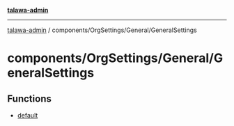 [**talawa-admin**](../../../../README.md)

***

[talawa-admin](../../../../modules.md) / components/OrgSettings/General/GeneralSettings

# components/OrgSettings/General/GeneralSettings

## Functions

- [default](functions/default.md)
